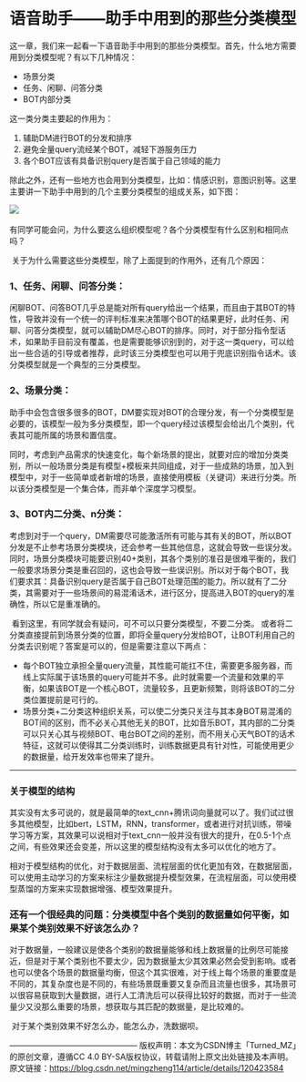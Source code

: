 # 语音助手——助手中用到的那些分类模型

这一章，我们来一起看一下语音助手中用到的那些分类模型。首先，什么地方需要用到分类模型呢？有以下几种情况：

* 场景分类
* 任务、闲聊、问答分类
* BOT内部分类

这一类分类主要起的作用为：

1. 辅助DM进行BOT的分发和排序
2. 避免全量query流经某个BOT，减轻下游服务压力
3. 各个BOT应该有具备识别query是否属于自己领域的能力

除此之外，还有一些地方也会用到分类模型，比如：情感识别，意图识别等。这里主要讲一下助手中用到的几个主要分类模型的组成关系，如下图：

![](..\..\images\语音助手_分类模型.png)

​    有同学可能会问，为什么要这么组织模型呢？各个分类模型有什么区别和相同点吗？ 

​    关于为什么需要这些分类模型，除了上面提到的作用外，还有几个原因：

### 1、任务、闲聊、问答分类：

​    	闲聊BOT、问答BOT几乎总是能对所有query给出一个结果，而且由于其BOT的特性，导致并没有一个统一的评判标准来决策哪个BOT的结果更好，此时任务、闲聊、问答分类模型，就可以辅助DM尽心BOT的排序。同时，对于部分指令型话术，如果助手目前没有覆盖，也是需要能够识别到的，对于这一类query，可以给出一些合适的引导或者推荐，此时该三分类模型也可以用于兜底识别指令话术。该分类模型就是一个典型的三分类模型。

### 2、场景分类：

​    	助手中会包含很多很多的BOT，DM要实现对BOT的合理分发，有一个分类模型是必要的，该模型一般为多分类模型，即一个query经过该模型会给出几个类别，代表其可能所属的场景和置信度。

​		同时，考虑到产品需求的快速变化，每个新场景的提出，就要对应的增加分类类别，所以一般场景分类是有模型+模板来共同组成，对于一些成熟的场景，加入到模型中，对于一些简单或者新增的场景，直接使用模板（关键词）来进行分类。所以该分类模型是一个集合体，而非单个深度学习模型。

### 3、BOT内二分类、n分类：

​    	考虑到对于一个query，DM需要尽可能激活所有可能与其有关的BOT，所以BOT分发是不止参考场景分类模块，还会参考一些其他信息，这就会导致一些误分发。同时，场景分类模块可能要识别40+类别，其各个类别的准召是很难平衡的，我们一般要求场景分类是重召回的，这也会导致一些误识别。所以对于每个BOT，我们要求其：具备识别query是否属于自己BOT处理范围的能力。所以就有了二分类，其需要对于一些场景间的易混淆话术，进行区分，提高进入BOT的query的准确性，所以它是重准确的。

​    	看到这里，有同学就会有疑问，可不可以只要分类模型，不要二分类。 或者将二分类直接提前到场景分类的位置，即将全量query分发给BOT，让BOT利用自己的分类去识别呢？答案是可以的，但是需要注意以下两点：

* 每个BOT独立承担全量query流量，其性能可能扛不住，需要更多服务器，而线上实际属于该场景的query可能并不多。此时就需要一个流量和效果的平衡，如果该BOT是一个核心BOT，流量较多，且更新频繁，则将该BOT的二分类位置提前是可行的。
* 场景分类+二分类这种组织关系，可以使二分类只关注与其本身BOT易混淆的BOT间的区别，而不必关心其他无关的BOT，比如音乐BOT，其内部的二分类可以只关心其与视频BOT、电台BOT之间的差别，而不用关心天气BOT的话术特征，这就可以使得其二分类训练时，训练数据更具有针对性，可能使用更少的数据量，给开发效率也带来了提升。

----

### 关于模型的结构

​	    其实没有太多可说的，就是最简单的text_cnn+腾讯词向量就可以了。我们试过很多其他模型，比如bert，LSTM，RNN，transformer，或者进行对抗训练，带噪学习等方案，其效果可以说相对于text_cnn一般并没有很大的提升，在0.5-1个点之间，有些效果还会变差，所以这里的模型结构没有太多可以优化的地方了。

​    	相对于模型结构的优化，对于数据层面、流程层面的优化更加有效，在数据层面，可以使用主动学习的方案来标注少量数据提升模型效果，在流程层面，可以使用模型蒸馏的方案来实现数据增强、模型效果提升。

### 还有一个很经典的问题：分类模型中各个类别的数据量如何平衡，如果某个类别效果不好该怎么办？

​    	对于数据量，一般建议是使各个类别的数据量能够和线上数据量的比例尽可能接近，但是对于某个类别也不要太少，因为数据量太少其效果必然会受到影响。或者也可以使各个场景的数据量均衡，但这个其实很难，对于线上每个场景的重要度是不同的，其复杂度也是不同的，有些场景既重要又复杂而且流量也很多，其场景可以很容易获取到大量数据，进行人工清洗后可以获得比较好的数据，而对于一些流量少又没那么重要的场景，想获取与其匹配的数据量，是比较难的。

​    	对于某个类别效果不好怎么办，能怎么办，洗数据呗。

————————————————
版权声明：本文为CSDN博主「Turned_MZ」的原创文章，遵循CC 4.0 BY-SA版权协议，转载请附上原文出处链接及本声明。
原文链接：https://blog.csdn.net/mingzheng114/article/details/120423584